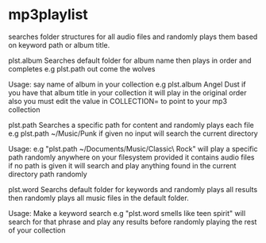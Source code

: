 # mp3playlist
searches folder structures for all audio files and randomly plays them based on keyword path or album title.

plst.album Searches default folder for album name then plays in order and completes e.g plst.path out come the wolves

Usage: say name of album in your collection e.g plst.album Angel Dust if you have that album title in your collection it will play in the original order also you must edit the value in COLLECTION= to point to your mp3 collection

plst.path Searches a specific path for content and randomly plays each file e.g plst.path ~/Music/Punk if given no input will search the current directory

Usage: e.g "plst.path ~/Documents/Music/Classic\ Rock" will play a specific path randomly anywhere on your filesystem provided it contains audio files if no path is given it will search and play anything found in the current directory path randomly 

plst.word Searchs default folder for keywords and randomly plays all results then randomly plays all music files in the default folder. 

Usage: Make a keyword search e.g "plst.word smells like teen spirit" will search for that phrase and play any results before randomly playing the rest of your collection

